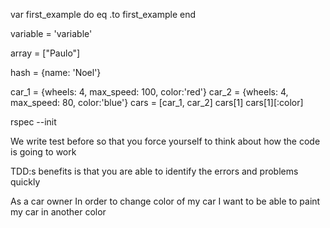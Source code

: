 var first_example do
  eq .to first_example
end

variable = 'variable'

array = ["Paulo"]

hash = {name: 'Noel'}

car_1 = {wheels: 4, max_speed: 100, color:'red'}
car_2 = {wheels: 4, max_speed: 80, color:'blue'}
cars = [car_1, car_2]
cars[1]
cars[1][:color]

rspec --init

We write test before so that you force yourself to think about how the code is going to work

TDD:s benefits is that you are able to identify the errors and problems quickly

As a car owner
In order to change color of my car
I want to be able to paint my car in another color